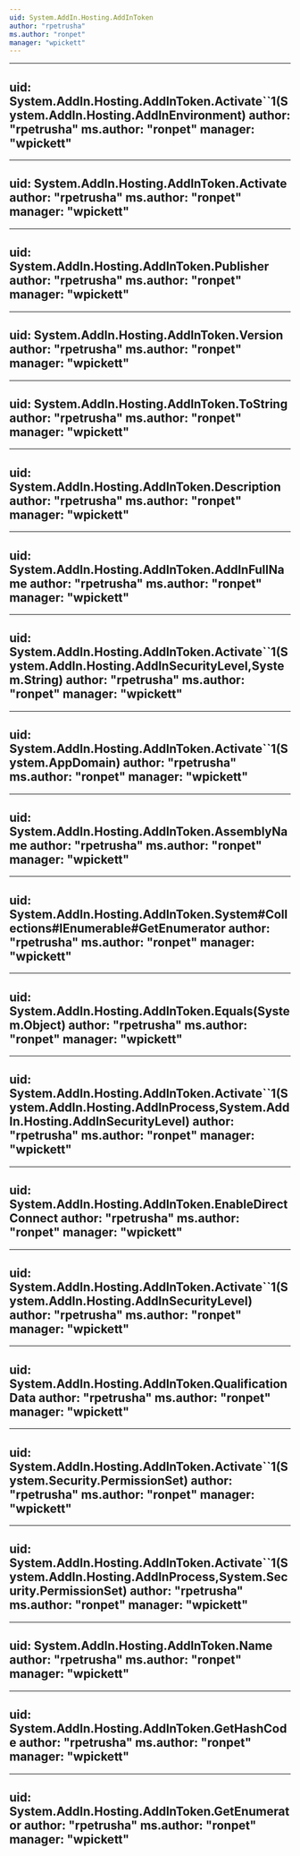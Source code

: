 ```yaml
---
uid: System.AddIn.Hosting.AddInToken
author: "rpetrusha"
ms.author: "ronpet"
manager: "wpickett"
---
```


---
uid: System.AddIn.Hosting.AddInToken.Activate``1(System.AddIn.Hosting.AddInEnvironment)
author: "rpetrusha"
ms.author: "ronpet"
manager: "wpickett"
---

---
uid: System.AddIn.Hosting.AddInToken.Activate
author: "rpetrusha"
ms.author: "ronpet"
manager: "wpickett"
---

---
uid: System.AddIn.Hosting.AddInToken.Publisher
author: "rpetrusha"
ms.author: "ronpet"
manager: "wpickett"
---

---
uid: System.AddIn.Hosting.AddInToken.Version
author: "rpetrusha"
ms.author: "ronpet"
manager: "wpickett"
---

---
uid: System.AddIn.Hosting.AddInToken.ToString
author: "rpetrusha"
ms.author: "ronpet"
manager: "wpickett"
---

---
uid: System.AddIn.Hosting.AddInToken.Description
author: "rpetrusha"
ms.author: "ronpet"
manager: "wpickett"
---

---
uid: System.AddIn.Hosting.AddInToken.AddInFullName
author: "rpetrusha"
ms.author: "ronpet"
manager: "wpickett"
---

---
uid: System.AddIn.Hosting.AddInToken.Activate``1(System.AddIn.Hosting.AddInSecurityLevel,System.String)
author: "rpetrusha"
ms.author: "ronpet"
manager: "wpickett"
---

---
uid: System.AddIn.Hosting.AddInToken.Activate``1(System.AppDomain)
author: "rpetrusha"
ms.author: "ronpet"
manager: "wpickett"
---

---
uid: System.AddIn.Hosting.AddInToken.AssemblyName
author: "rpetrusha"
ms.author: "ronpet"
manager: "wpickett"
---

---
uid: System.AddIn.Hosting.AddInToken.System#Collections#IEnumerable#GetEnumerator
author: "rpetrusha"
ms.author: "ronpet"
manager: "wpickett"
---

---
uid: System.AddIn.Hosting.AddInToken.Equals(System.Object)
author: "rpetrusha"
ms.author: "ronpet"
manager: "wpickett"
---

---
uid: System.AddIn.Hosting.AddInToken.Activate``1(System.AddIn.Hosting.AddInProcess,System.AddIn.Hosting.AddInSecurityLevel)
author: "rpetrusha"
ms.author: "ronpet"
manager: "wpickett"
---

---
uid: System.AddIn.Hosting.AddInToken.EnableDirectConnect
author: "rpetrusha"
ms.author: "ronpet"
manager: "wpickett"
---

---
uid: System.AddIn.Hosting.AddInToken.Activate``1(System.AddIn.Hosting.AddInSecurityLevel)
author: "rpetrusha"
ms.author: "ronpet"
manager: "wpickett"
---

---
uid: System.AddIn.Hosting.AddInToken.QualificationData
author: "rpetrusha"
ms.author: "ronpet"
manager: "wpickett"
---

---
uid: System.AddIn.Hosting.AddInToken.Activate``1(System.Security.PermissionSet)
author: "rpetrusha"
ms.author: "ronpet"
manager: "wpickett"
---

---
uid: System.AddIn.Hosting.AddInToken.Activate``1(System.AddIn.Hosting.AddInProcess,System.Security.PermissionSet)
author: "rpetrusha"
ms.author: "ronpet"
manager: "wpickett"
---

---
uid: System.AddIn.Hosting.AddInToken.Name
author: "rpetrusha"
ms.author: "ronpet"
manager: "wpickett"
---

---
uid: System.AddIn.Hosting.AddInToken.GetHashCode
author: "rpetrusha"
ms.author: "ronpet"
manager: "wpickett"
---

---
uid: System.AddIn.Hosting.AddInToken.GetEnumerator
author: "rpetrusha"
ms.author: "ronpet"
manager: "wpickett"
---
